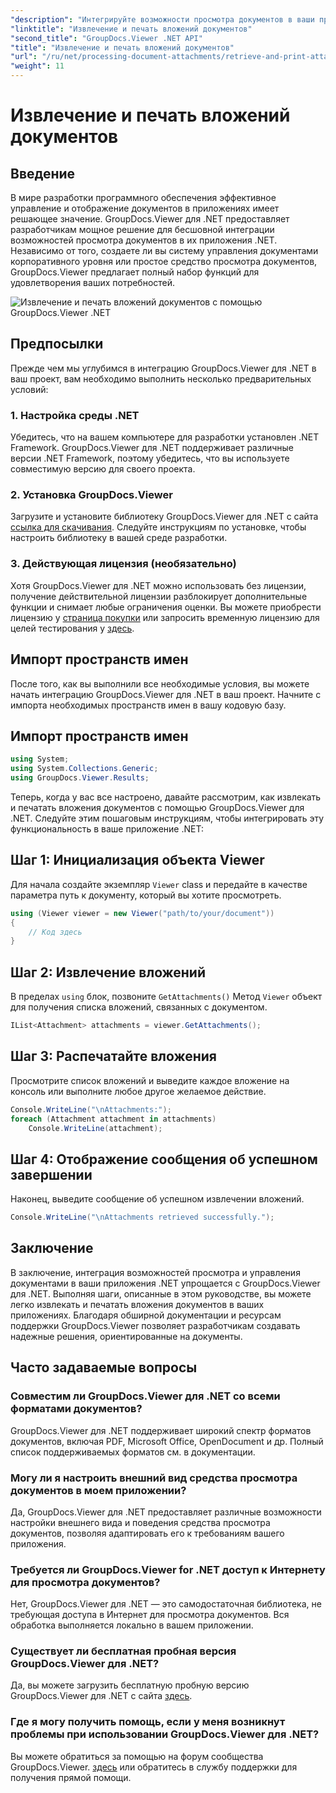 ```yaml
---
"description": "Интегрируйте возможности просмотра документов в ваши приложения .NET с помощью GroupDocs.Viewer для .NET. Извлекайте и распечатывайте вложения документов без усилий."
"linktitle": "Извлечение и печать вложений документов"
"second_title": "GroupDocs.Viewer .NET API"
"title": "Извлечение и печать вложений документов"
"url": "/ru/net/processing-document-attachments/retrieve-and-print-attachments/"
"weight": 11
---
```


# Извлечение и печать вложений документов

## Введение
В мире разработки программного обеспечения эффективное управление и отображение документов в приложениях имеет решающее значение. GroupDocs.Viewer для .NET предоставляет разработчикам мощное решение для бесшовной интеграции возможностей просмотра документов в их приложения .NET. Независимо от того, создаете ли вы систему управления документами корпоративного уровня или простое средство просмотра документов, GroupDocs.Viewer предлагает полный набор функций для удовлетворения ваших потребностей.

![Извлечение и печать вложений документов с помощью GroupDocs.Viewer .NET](/viewer/processing-document-attachments/retrieve-and-print-document-attachments.png)

## Предпосылки
Прежде чем мы углубимся в интеграцию GroupDocs.Viewer для .NET в ваш проект, вам необходимо выполнить несколько предварительных условий:
### 1. Настройка среды .NET
Убедитесь, что на вашем компьютере для разработки установлен .NET Framework. GroupDocs.Viewer для .NET поддерживает различные версии .NET Framework, поэтому убедитесь, что вы используете совместимую версию для своего проекта.
### 2. Установка GroupDocs.Viewer
Загрузите и установите библиотеку GroupDocs.Viewer для .NET с сайта [ссылка для скачивания](https://releases.groupdocs.com/viewer/net/). Следуйте инструкциям по установке, чтобы настроить библиотеку в вашей среде разработки.
### 3. Действующая лицензия (необязательно)
Хотя GroupDocs.Viewer для .NET можно использовать без лицензии, получение действительной лицензии разблокирует дополнительные функции и снимает любые ограничения оценки. Вы можете приобрести лицензию у [страница покупки](https://purchase.groupdocs.com/buy) или запросить временную лицензию для целей тестирования у [здесь](https://purchase.groupdocs.com/temporary-license/).

## Импорт пространств имен
После того, как вы выполнили все необходимые условия, вы можете начать интеграцию GroupDocs.Viewer для .NET в ваш проект. Начните с импорта необходимых пространств имен в вашу кодовую базу.
## Импорт пространств имен
```csharp
using System;
using System.Collections.Generic;
using GroupDocs.Viewer.Results;
```

Теперь, когда у вас все настроено, давайте рассмотрим, как извлекать и печатать вложения документов с помощью GroupDocs.Viewer для .NET. Следуйте этим пошаговым инструкциям, чтобы интегрировать эту функциональность в ваше приложение .NET:
## Шаг 1: Инициализация объекта Viewer
Для начала создайте экземпляр `Viewer` class и передайте в качестве параметра путь к документу, который вы хотите просмотреть.
```csharp
using (Viewer viewer = new Viewer("path/to/your/document"))
{
    // Код здесь
}
```
## Шаг 2: Извлечение вложений
В пределах `using` блок, позвоните `GetAttachments()` Метод `Viewer` объект для получения списка вложений, связанных с документом.
```csharp
IList<Attachment> attachments = viewer.GetAttachments();
```
## Шаг 3: Распечатайте вложения
Просмотрите список вложений и выведите каждое вложение на консоль или выполните любое другое желаемое действие.
```csharp
Console.WriteLine("\nAttachments:");
foreach (Attachment attachment in attachments)
    Console.WriteLine(attachment);
```
## Шаг 4: Отображение сообщения об успешном завершении
Наконец, выведите сообщение об успешном извлечении вложений.
```csharp
Console.WriteLine("\nAttachments retrieved successfully.");
```

## Заключение
В заключение, интеграция возможностей просмотра и управления документами в ваши приложения .NET упрощается с GroupDocs.Viewer для .NET. Выполняя шаги, описанные в этом руководстве, вы можете легко извлекать и печатать вложения документов в ваших приложениях. Благодаря обширной документации и ресурсам поддержки GroupDocs.Viewer позволяет разработчикам создавать надежные решения, ориентированные на документы.
## Часто задаваемые вопросы
### Совместим ли GroupDocs.Viewer для .NET со всеми форматами документов?
GroupDocs.Viewer для .NET поддерживает широкий спектр форматов документов, включая PDF, Microsoft Office, OpenDocument и др. Полный список поддерживаемых форматов см. в документации.
### Могу ли я настроить внешний вид средства просмотра документов в моем приложении?
Да, GroupDocs.Viewer для .NET предоставляет различные возможности настройки внешнего вида и поведения средства просмотра документов, позволяя адаптировать его к требованиям вашего приложения.
### Требуется ли GroupDocs.Viewer for .NET доступ к Интернету для просмотра документов?
Нет, GroupDocs.Viewer для .NET — это самодостаточная библиотека, не требующая доступа в Интернет для просмотра документов. Вся обработка выполняется локально в вашем приложении.
### Существует ли бесплатная пробная версия GroupDocs.Viewer для .NET?
Да, вы можете загрузить бесплатную пробную версию GroupDocs.Viewer для .NET с сайта [здесь](https://releases.groupdocs.com/).
### Где я могу получить помощь, если у меня возникнут проблемы при использовании GroupDocs.Viewer для .NET?
Вы можете обратиться за помощью на форум сообщества GroupDocs.Viewer. [здесь](https://forum.groupdocs.com/c/viewer/9) или обратитесь в службу поддержки для получения прямой помощи.